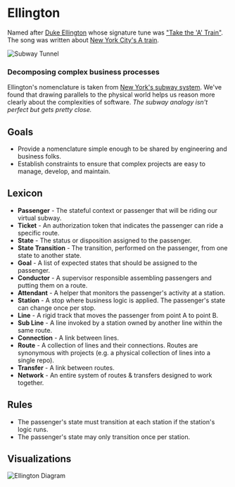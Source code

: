 # Ellington

Named after [Duke Ellington](http://www.dukeellington.com/) whose signature tune was ["Take the 'A' Train"](http://en.wikipedia.org/wiki/Take_the_%22A%22_Train).
The song was written about [New York City's A train](http://en.wikipedia.org/wiki/A_%28New_York_City_Subway_service%29).

![Subway Tunnel](https://raw.github.com/hopsoft/ellington/master/doc/tunnel.jpg)

### Decomposing complex business processes

Ellington's nomenclature is taken from [New York's subway system](http://en.wikipedia.org/wiki/New_York_City_Subway).
We've found that drawing parallels to the physical world helps us reason 
more clearly about the complexities of software.
*The subway analogy isn't perfect but gets pretty close.*

## Goals

- Provide a nomenclature simple enough to be shared by engineering and business folks.
- Establish constraints to ensure that complex projects are easy to manage, develop, and maintain.

## Lexicon

- **Passenger** - The stateful context or passenger that will be riding our virtual subway.
- **Ticket** - An authorization token that indicates the passenger can ride a specific route.
- **State** - The status or disposition assigned to the passenger.
- **State Transition** - The transition, performed on the passenger, from one state to another state.
- **Goal** - A list of expected states that should be assigned to the passenger.
- **Conductor** - A supervisor responsible assembling passengers and putting them on a route.
- **Attendant** - A helper that monitors the passenger's activity at a station.
- **Station** - A stop where business logic is applied. 
                The passenger's state can change once per stop.
- **Line** - A rigid track that moves the passenger from point A to point B.
- **Sub Line** - A line invoked by a station owned by another line within the same route.
- **Connection** - A link between lines.
- **Route** - A collection of lines and their connections.
              Routes are synonymous with projects 
              (e.g. a physical collection of lines into a single repo).
- **Transfer** - A link between routes.
- **Network** - An entire system of routes & transfers designed to work together.

## Rules

- The passenger's state must transition at each station if the station's logic runs.
- The passenger's state may only transition once per station.

## Visualizations

![Ellington Diagram](https://raw.github.com/hopsoft/ellington/master/doc/diagram.png)

